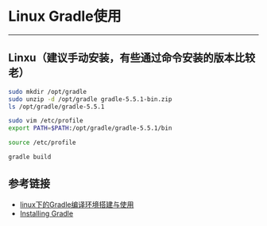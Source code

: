 # Linux Gradle使用
***
## Linxu（建议手动安装，有些通过命令安装的版本比较老）
```sh
sudo mkdir /opt/gradle
sudo unzip -d /opt/gradle gradle-5.5.1-bin.zip
ls /opt/gradle/gradle-5.5.1

sudo vim /etc/profile
export PATH=$PATH:/opt/gradle/gradle-5.5.1/bin

source /etc/profile

gradle build
```

## 参考链接
- [linux下的Gradle编译环境搭建与使用](https://blog.csdn.net/lxh19930428/article/details/53869408)
- [Installing Gradle](https://docs.gradle.org/5.5.1/userguide/installation.html)